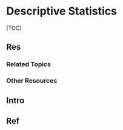 # Descriptive Statistics

[TOC]



## Res
### Related Topics


### Other Resources



## Intro



## Ref
